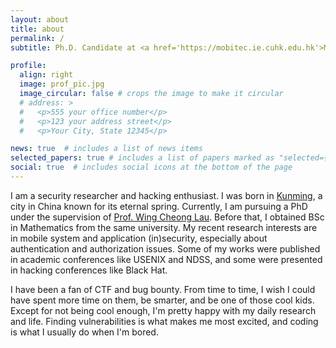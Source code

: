 ```yaml
---
layout: about
title: about
permalink: /
subtitle: Ph.D. Candidate at <a href='https://mobitec.ie.cuhk.edu.hk'>MobiTeC Lab</a>, <a href='https://cuhk.edu.hk'>The Chinese University of Hong Kong</a>.

profile:
  align: right
  image: prof_pic.jpg
  image_circular: false # crops the image to make it circular
  # address: >
  #   <p>555 your office number</p>
  #   <p>123 your address street</p>
  #   <p>Your City, State 12345</p>

news: true  # includes a list of news items
selected_papers: true # includes a list of papers marked as "selected={true}"
social: true  # includes social icons at the bottom of the page
---
```


I am a security researcher and hacking enthusiast. I was born in [Kunming](https://en.wikipedia.org/wiki/Kunming), a city in China known for its eternal spring. Currently, I am pursuing a PhD under the supervision of [Prof. Wing Cheong Lau](https://staff.ie.cuhk.edu.hk/~wclau/). Before that, I obtained BSc in Mathematics from the same university. 
My recent research interests are in mobile system and application (in)security, especially about authentication and authorization issues. Some of my works were published in academic conferences like USENIX and NDSS, and some were presented in hacking conferences like Black Hat. 

I have been a fan of CTF and bug bounty. From time to time, I wish I could have spent more time on them, be smarter, and be one of those cool kids. Except for not being cool enough, I'm pretty happy with my daily research and life. Finding vulnerabilities is what makes me most excited, and coding is what I usually do when I'm bored.
